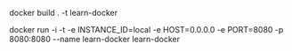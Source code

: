 docker build . -t learn-docker

docker run -i -t -e INSTANCE_ID=local -e HOST=0.0.0.0 -e PORT=8080 -p 8080:8080 --name learn-docker learn-docker